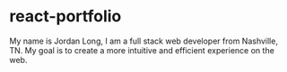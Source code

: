 # react-portfolio
My name is Jordan Long, I am a full stack web developer from Nashville, TN. My goal is to create a more intuitive and efficient experience on the web. 
